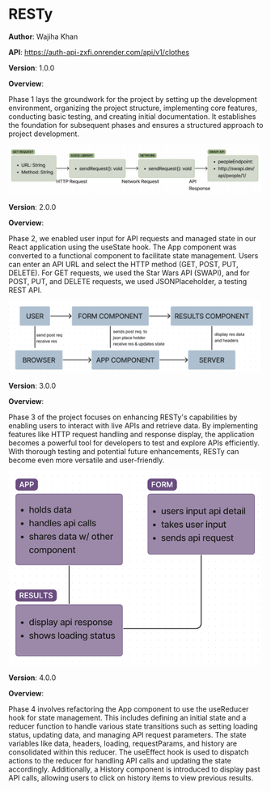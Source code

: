 # RESTy

**Author**: Wajiha Khan

**API**: https://auth-api-zxfi.onrender.com/api/v1/clothes

**Version**: 1.0.0

**Overview**:

Phase 1 lays the groundwork for the project by setting up the development environment, organizing the project structure, implementing core features, conducting basic testing, and creating initial documentation. It establishes the foundation for subsequent phases and ensures a structured approach to project development.

<img src="./assets/day-1.png" alt="UML Day 1" style="width:500px;"/>

**Version**: 2.0.0

**Overview**:

Phase 2, we enabled user input for API requests and managed state in our React application using the useState hook. The App component was converted to a functional component to facilitate state management. Users can enter an API URL and select the HTTP method (GET, POST, PUT, DELETE). For GET requests, we used the Star Wars API (SWAPI), and for POST, PUT, and DELETE requests, we used JSONPlaceholder, a testing REST API.

<img src="./assets/day-2.png" alt="UML Day 2" style="width:500px;"/>

**Version**: 3.0.0

**Overview**:

Phase 3 of the project focuses on enhancing RESTy's capabilities by enabling users to interact with live APIs and retrieve data. By implementing features like HTTP request handling and response display, the application becomes a powerful tool for developers to test and explore APIs efficiently. With thorough testing and potential future enhancements, RESTy can become even more versatile and user-friendly.

<img src="./assets/day-3.png" alt="UML Day 2" style="width:500px;"/>

**Version**: 4.0.0

**Overview**:

Phase 4 involves refactoring the App component to use the useReducer hook for state management. This includes defining an initial state and a reducer function to handle various state transitions such as setting loading status, updating data, and managing API request parameters. The state variables like data, headers, loading, requestParams, and history are consolidated within this reducer. The useEffect hook is used to dispatch actions to the reducer for handling API calls and updating the state accordingly. Additionally, a History component is introduced to display past API calls, allowing users to click on history items to view previous results.